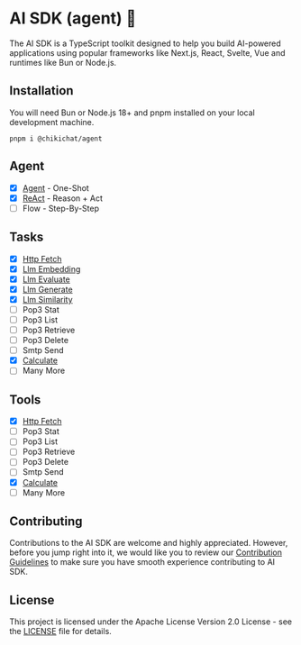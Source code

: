 # AI SDK (agent) 👋

The AI SDK is a TypeScript toolkit designed to help you build AI-powered applications
using popular frameworks like Next.js, React, Svelte, Vue and runtimes like Bun or Node.js.

## Installation

You will need Bun or Node.js 18+ and pnpm installed on your local development machine.

```shell
pnpm i @chikichat/agent
```

## Agent

- [x] [Agent](https://github.com/ChikiChat/ai/blob/main/packages/agent/src/agent/agent.ts) - One-Shot
- [x] [ReAct](https://github.com/ChikiChat/ai/blob/main/packages/agent/src/agent/react.ts) - Reason + Act
- [ ] Flow - Step-By-Step

## Tasks

- [x] [Http Fetch](https://github.com/ChikiChat/ai/blob/main/packages/agent/src/tasks/http/fetch.ts)
- [x] [Llm Embedding](https://github.com/ChikiChat/ai/blob/main/packages/agent/src/tasks/llm/embedding.ts)
- [x] [Llm Evaluate](https://github.com/ChikiChat/ai/blob/main/packages/agent/src/tasks/llm/evaluate.ts)
- [x] [Llm Generate](https://github.com/ChikiChat/ai/blob/main/packages/agent/src/tasks/llm/generate.ts)
- [x] [Llm Similarity](https://github.com/ChikiChat/ai/blob/main/packages/agent/src/tasks/llm/similarity.ts)
- [ ] Pop3 Stat
- [ ] Pop3 List
- [ ] Pop3 Retrieve
- [ ] Pop3 Delete
- [ ] Smtp Send
- [x] [Calculate](https://github.com/ChikiChat/ai/blob/main/packages/agent/src/tasks/calculate.ts)
- [ ] Many More

## Tools

- [x] [Http Fetch](https://github.com/ChikiChat/ai/blob/main/packages/agent/src/tools/http/fetch.ts)
- [ ] Pop3 Stat
- [ ] Pop3 List
- [ ] Pop3 Retrieve
- [ ] Pop3 Delete
- [ ] Smtp Send
- [x] [Calculate](https://github.com/ChikiChat/ai/blob/main/packages/agent/src/tools/calculate.ts)
- [ ] Many More

## Contributing

Contributions to the AI SDK are welcome and highly appreciated. However, before you jump right into it, we would like
you to review our [Contribution Guidelines](https://github.com/ChikiChat/ai/blob/main/CONTRIBUTING.md) to make sure you
have smooth experience contributing to AI
SDK.

## License

This project is licensed under the Apache License Version 2.0 License - see
the [LICENSE](https://github.com/ChikiChat/ai/blob/main/LICENSE) file for details.
